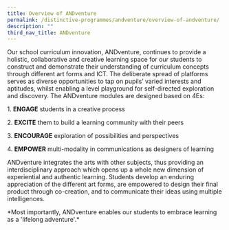 ```yaml
---
title: Overview of ANDventure
permalink: /distinctive-programmes/andventure/overview-of-andventure/
description: ""
third_nav_title: ANDventure
---
```

<div>
<p>Our school curriculum innovation, ANDventure, continues to provide a holistic, collaborative and creative learning space for our students to construct and demonstrate their understanding of curriculum concepts through different art forms and ICT. The deliberate spread of platforms serves as diverse opportunities to tap on pupils&rsquo; varied interests and aptitudes, whilst enabling a level playground for self-directed exploration and discovery. The ANDventure modules are designed based on 4Es:</p>
<p>1. <strong>ENGAGE</strong>&nbsp;students in a creative process</p>
<p>2. <strong>EXCITE</strong>&nbsp;them to build a learning community with their peers</p>
<p>3. <strong>ENCOURAGE</strong>&nbsp;exploration of possibilities and perspectives</p>
<p>4. <strong>EMPOWER</strong>&nbsp;multi-modality in communications as designers of learning</p>
<p>ANDventure integrates the arts with other subjects, thus providing an interdisciplinary approach which opens up a whole new dimension of experiential and authentic learning. Students develop an enduring appreciation of the different art forms, are empowered to design their final product through co-creation, and to communicate their ideas using multiple intelligences.</p>
	
<p>*Most importantly, ANDventure enables our students to embrace learning as a 'lifelong adventure'.*</p>